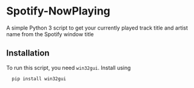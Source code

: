 # Spotify-NowPlaying
A simple Python 3 script to get your currently played track title and artist name from the Spotify window title

## Installation

To run this script, you need `win32gui`. Install using

```
  pip install win32gui
```
